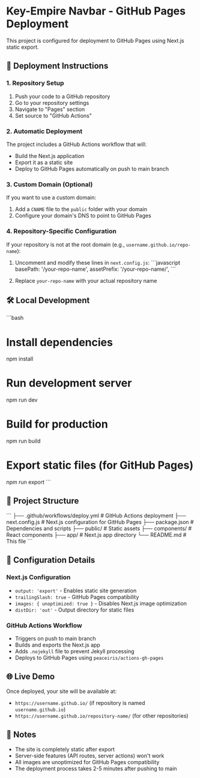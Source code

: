 # Key-Empire Navbar - GitHub Pages Deployment

This project is configured for deployment to GitHub Pages using Next.js static export.

## 🚀 Deployment Instructions

### 1. Repository Setup
1. Push your code to a GitHub repository
2. Go to your repository settings
3. Navigate to "Pages" section
4. Set source to "GitHub Actions"

### 2. Automatic Deployment
The project includes a GitHub Actions workflow that will:
- Build the Next.js application
- Export it as a static site
- Deploy to GitHub Pages automatically on push to main branch

### 3. Custom Domain (Optional)
If you want to use a custom domain:
1. Add a `CNAME` file to the `public` folder with your domain
2. Configure your domain's DNS to point to GitHub Pages

### 4. Repository-Specific Configuration
If your repository is not at the root domain (e.g., `username.github.io/repo-name`):

1. Uncomment and modify these lines in `next.config.js`:
\`\`\`javascript
basePath: '/your-repo-name',
assetPrefix: '/your-repo-name/',
\`\`\`

2. Replace `your-repo-name` with your actual repository name

## 🛠️ Local Development

\`\`\`bash
# Install dependencies
npm install

# Run development server
npm run dev

# Build for production
npm run build

# Export static files (for GitHub Pages)
npm run export
\`\`\`

## 📁 Project Structure

\`\`\`
├── .github/workflows/deploy.yml  # GitHub Actions deployment
├── next.config.js               # Next.js configuration for GitHub Pages
├── package.json                 # Dependencies and scripts
├── public/                      # Static assets
├── components/                  # React components
├── app/                        # Next.js app directory
└── README.md                   # This file
\`\`\`

## 🔧 Configuration Details

### Next.js Configuration
- `output: 'export'` - Enables static site generation
- `trailingSlash: true` - GitHub Pages compatibility
- `images: { unoptimized: true }` - Disables Next.js image optimization
- `distDir: 'out'` - Output directory for static files

### GitHub Actions Workflow
- Triggers on push to main branch
- Builds and exports the Next.js app
- Adds `.nojekyll` file to prevent Jekyll processing
- Deploys to GitHub Pages using `peaceiris/actions-gh-pages`

## 🌐 Live Demo

Once deployed, your site will be available at:
- `https://username.github.io/` (if repository is named `username.github.io`)
- `https://username.github.io/repository-name/` (for other repositories)

## 📝 Notes

- The site is completely static after export
- Server-side features (API routes, server actions) won't work
- All images are unoptimized for GitHub Pages compatibility
- The deployment process takes 2-5 minutes after pushing to main
